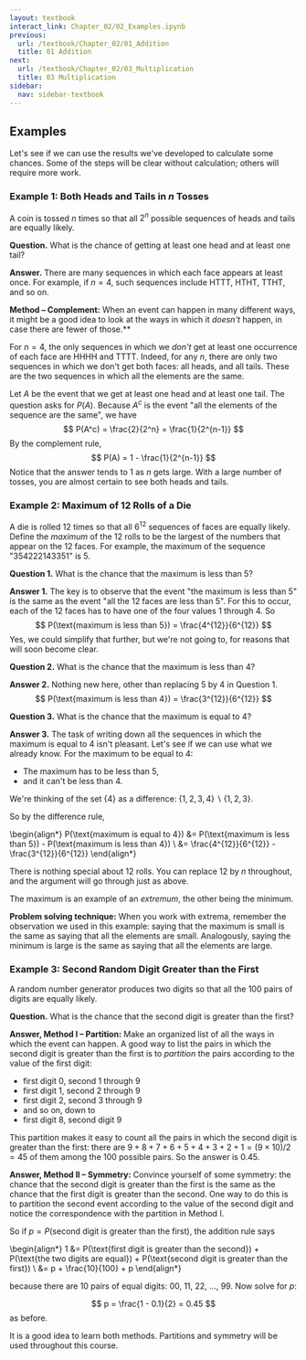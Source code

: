 ```yaml
---
layout: textbook
interact_link: Chapter_02/02_Examples.ipynb
previous:
  url: /textbook/Chapter_02/01_Addition
  title: 01 Addition
next:
  url: /textbook/Chapter_02/03_Multiplication
  title: 03 Multiplication
sidebar:
  nav: sidebar-textbook
---
```


## Examples ##

Let's see if we can use the results we've developed to calculate some chances. Some of the steps will be clear without calculation; others will require more work. 

### Example 1: Both Heads and Tails in $n$ Tosses ###
A coin is tossed $n$ times so that all $2^n$ possible sequences of heads and tails are equally likely. 

**Question.** What is the chance of getting at least one head and at least one tail?

**Answer.** There are many sequences in which each face appears at least once. For example, if $n=4$, such sequences include HTTT, HTHT, TTHT, and so on. 

**Method – Complement:** 
When an event can happen in many different ways, it might be a good idea to look at the ways in which it *doesn't* happen, in case there are fewer of those.** 

For $n=4$, the only sequences in which we *don't* get at least one occurrence of each face are HHHH and TTTT. Indeed, for any $n$, there are only two sequences in which we don't get both faces: all heads, and all tails. These are the two sequences in which all the elements are the same.

Let $A$ be the event that we get at least one head and at least one tail. The question asks for $P(A)$. Because $A^c$ is the event "all the elements of the sequence are the same", we have
$$
P(A^c) = \frac{2}{2^n} = \frac{1}{2^{n-1}}
$$
By the complement rule,
$$
P(A) = 1 - \frac{1}{2^{n-1}}
$$
Notice that the answer tends to 1 as $n$ gets large. With a large number of tosses, you are almost certain to see both heads and tails.


### Example 2: Maximum of 12 Rolls of a Die ###
A die is rolled 12 times so that all $6^{12}$ sequences of faces are equally likely. Define the *maximum* of the 12 rolls to be the largest of the numbers that appear on the 12 faces. For example, the maximum of the sequence "354222143351" is 5.

**Question 1.** What is the chance that the maximum is less than 5?

**Answer 1.** The key is to observe that the event "the maximum is less than 5" is the same as the event "all the 12 faces are less than 5". For this to occur, each of the 12 faces has to have one of the four values 1 through 4. So
$$
P(\text{maximum is less than 5}) = \frac{4^{12}}{6^{12}}
$$
Yes, we could simplify that further, but we're not going to, for reasons that will soon become clear.

**Question 2.** What is the chance that the maximum is less than 4?

**Answer 2.** Nothing new here, other than replacing 5 by 4 in Question 1. 
$$
P(\text{maximum is less than 4}) = \frac{3^{12}}{6^{12}}
$$

**Question 3.** What is the chance that the maximum is equal to 4?

**Answer 3.** The task of writing down all the sequences in which the maximum is equal to 4 isn't pleasant. Let's see if we can use what we already know. For the maximum to be equal to 4:

- The maximum has to be less than 5,
- and it can't be less than 4.

We're thinking of the set $\{4\}$ as a difference: $\{1, 2, 3, 4\} \backslash \{1, 2, 3\}$.

So by the difference rule,

\begin{align*}
P(\text{maximum is equal to 4}) &= P(\text{maximum is less than 5}) - P(\text{maximum is less than 4}) \\
&= \frac{4^{12}}{6^{12}} - \frac{3^{12}}{6^{12}}
\end{align*}

There is nothing special about 12 rolls. You can replace 12 by $n$ throughout, and the argument will go through just as above.

The maximum is an example of an *extremum*, the other being the minimum. 

**Problem solving technique:** When you work with extrema, remember the observation we used in this example: saying that the maximum is small is the same as saying that all the elements are small. Analogously, saying the minimum is large is the same as saying that all the elements are large.

### Example 3: Second Random Digit Greater than the First ###
A random number generator produces two digits so that all the 100 pairs of digits are equally likely.

**Question.** What is the chance that the second digit is greater than the first?

**Answer, Method I – Partition:** Make an organized list of all the ways in which the event can happen. A good way to list the pairs in which the second digit is greater than the first is to *partition* the pairs according to the value of the first digit:

- first digit 0, second 1 through 9
- first digit 1, second 2 through 9
- first digit 2, second 3 through 9
- and so on, down to
- first digit 8, second digit 9

This partition makes it easy to count all the pairs in which the second digit is greater than the first: there are $9+8+7+6+5+4+3+2+1 = (9\times10)/2 = 45$ of them among the 100 possible pairs. So the answer is 0.45.

**Answer, Method II – Symmetry:** Convince yourself of some symmetry: the chance that the second digit is greater than the first is the same as the chance that the first digit is greater than the second. One way to do this is to partition the second event according to the value of the second digit and notice the correspondence with the partition in Method I.

So if $p = P(\text{second digit is greater than the first})$, the addition rule says

\begin{align*}
1 &= P(\text{first digit is greater than the second}) + P(\text{the two digits are equal}) + P(\text{second digit is greater than the first}) \\
&= p + \frac{10}{100} + p
\end{align*}

because there are 10 pairs of equal digits: 00, 11, 22, $\ldots$, 99. Now solve for $p$:

$$
p = \frac{1 - 0.1}{2} = 0.45
$$
as before.

It is a good idea to learn both methods. Partitions and symmetry will be used throughout this course.
